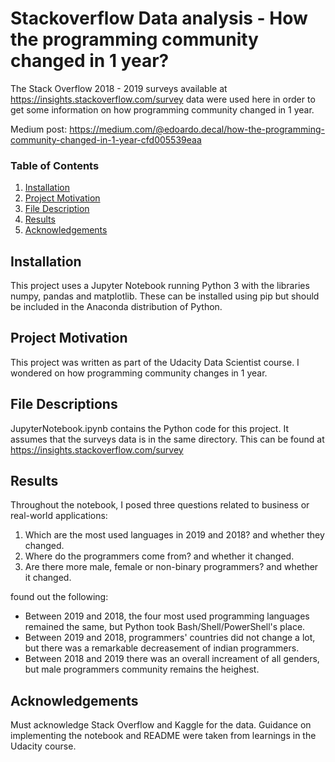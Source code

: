# Stackoverflow Data analysis - How the programming community changed in 1 year?
The Stack Overflow 2018 - 2019 surveys available at https://insights.stackoverflow.com/survey data were used here in order to get some information on how programming community changed in 1 year.

Medium post: https://medium.com/@edoardo.decal/how-the-programming-community-changed-in-1-year-cfd005539eaa
### Table of Contents

1. [Installation](#installation)
2. [Project Motivation](#motivation)
3. [File Description](#files)
4. [Results](#results)
5. [Acknowledgements](#acknowledgements)

## Installation <a name="installation"></a>
This project uses a Jupyter Notebook running Python 3 with the libraries numpy, pandas and matplotlib. These can be installed using pip but should be included in the Anaconda distribution of Python.

## Project Motivation <a name="motivation"></a>
This project was written as part of the Udacity Data Scientist course. I wondered on how programming community changes in 1 year.

## File Descriptions <a name="files"></a>
JupyterNotebook.ipynb contains the Python code for this project.
It assumes that the surveys data is in the same directory.
This can be found at https://insights.stackoverflow.com/survey

## Results <a name="results"></a>
Throughout the notebook, I posed three questions related to business or real-world applications:
1. Which are the most used languages in 2019 and 2018? and whether they changed.
2. Where do the programmers come from? and whether it changed.
3. Are there more male, female or non-binary programmers? and whether it changed.

 found out the following:
* Between 2019 and 2018, the four most used programming languages remained the same, but Python took Bash/Shell/PowerShell's place. 
* Between 2019 and 2018, programmers' countries did not change a lot, but there was a remarkable decreasement of indian programmers.
* Between 2018 and 2019 there was an overall increament of all genders, but male programmers community remains the heighest.

## Acknowledgements <a name="acknowledgements"></a>
Must acknowledge Stack Overflow and Kaggle for the data. Guidance on implementing the notebook and README were taken from learnings in the Udacity course. 
